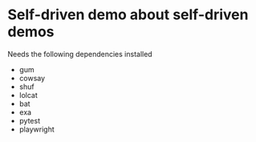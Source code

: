 # Self-driven demo about self-driven demos

Needs the following dependencies installed
- gum
- cowsay
- shuf
- lolcat
- bat
- exa
- pytest
- playwright
